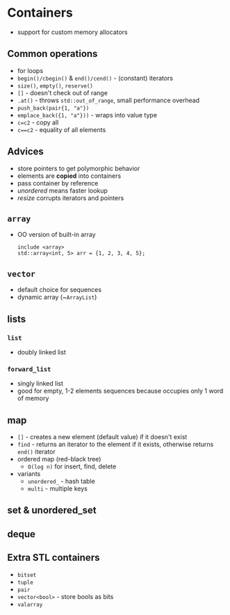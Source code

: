 # Containers

- support for custom memory allocators

## Common operations

- for loops
- `begin()/cbegin()` & `end()/cend()` - (constant) iterators
- `size()`, `empty()`, `reserve()`
- `[]` - doesn't check out of range
- `.at()` - throws `std::out_of_range`, small performance overhead
- `push_back(pair{1, "a"})`
- `emplace_back({1, "a"}))` - wraps into value type
- `c=c2` - copy all
- `c==c2` - equality of all elements

## Advices

- store pointers to get polymorphic behavior
- elements are **copied** into containers
- pass container by reference
- _unordered_ means faster lookup
- _resize_ corrupts iterators and pointers

## `array`

- OO version of built-in array
  ```
  include <array>
  std::array<int, 5> arr = {1, 2, 3, 4, 5};
  ```

## `vector`

- default choice for sequences
- dynamic array (~`ArrayList`)

## lists

### `list`

- doubly linked list

### `forward_list`

- singly linked list
- good for empty, 1-2 elements sequences because occupies only 1 word of memory

## map

- `[]` - creates a new element (default value) if it doesn't exist
- `find` - returns an iterator to the element if it exists, otherwise returns `end()` iterator
- ordered map (red-black tree)
    - `O(log n)` for insert, find, delete
- variants
    - `unordered_` - hash table
    - `multi` - multiple keys

## set & unordered_set

## deque

## Extra STL containers

- `bitset`
- `tuple`
- `pair`
- `vector<bool>` - store bools as bits
- `valarray`